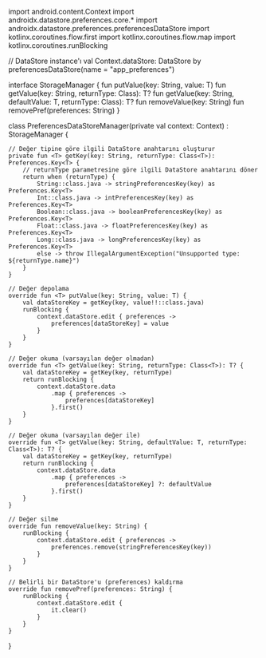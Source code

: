 import android.content.Context
import androidx.datastore.preferences.core.*
import androidx.datastore.preferences.preferencesDataStore
import kotlinx.coroutines.flow.first
import kotlinx.coroutines.flow.map
import kotlinx.coroutines.runBlocking

// DataStore instance'ı
val Context.dataStore: DataStore<Preferences> by preferencesDataStore(name = "app_preferences")

interface StorageManager {
    fun <T> putValue(key: String, value: T)
    fun <T> getValue(key: String, returnType: Class<T>): T?
    fun <T> getValue(key: String, defaultValue: T, returnType: Class<T>): T?
    fun removeValue(key: String)
    fun removePref(preferences: String)
}

class PreferencesDataStoreManager(private val context: Context) : StorageManager {

    // Değer tipine göre ilgili DataStore anahtarını oluşturur
    private fun <T> getKey(key: String, returnType: Class<T>): Preferences.Key<T> {
        // returnType parametresine göre ilgili DataStore anahtarını döner
        return when (returnType) {
            String::class.java -> stringPreferencesKey(key) as Preferences.Key<T>
            Int::class.java -> intPreferencesKey(key) as Preferences.Key<T>
            Boolean::class.java -> booleanPreferencesKey(key) as Preferences.Key<T>
            Float::class.java -> floatPreferencesKey(key) as Preferences.Key<T>
            Long::class.java -> longPreferencesKey(key) as Preferences.Key<T>
            else -> throw IllegalArgumentException("Unsupported type: ${returnType.name}")
        }
    }

    // Değer depolama
    override fun <T> putValue(key: String, value: T) {
        val dataStoreKey = getKey(key, value!!::class.java)
        runBlocking {
            context.dataStore.edit { preferences ->
                preferences[dataStoreKey] = value
            }
        }
    }

    // Değer okuma (varsayılan değer olmadan)
    override fun <T> getValue(key: String, returnType: Class<T>): T? {
        val dataStoreKey = getKey(key, returnType)
        return runBlocking {
            context.dataStore.data
                .map { preferences ->
                    preferences[dataStoreKey]
                }.first()
        }
    }

    // Değer okuma (varsayılan değer ile)
    override fun <T> getValue(key: String, defaultValue: T, returnType: Class<T>): T? {
        val dataStoreKey = getKey(key, returnType)
        return runBlocking {
            context.dataStore.data
                .map { preferences ->
                    preferences[dataStoreKey] ?: defaultValue
                }.first()
        }
    }

    // Değer silme
    override fun removeValue(key: String) {
        runBlocking {
            context.dataStore.edit { preferences ->
                preferences.remove(stringPreferencesKey(key))
            }
        }
    }

    // Belirli bir DataStore'u (preferences) kaldırma
    override fun removePref(preferences: String) {
        runBlocking {
            context.dataStore.edit {
                it.clear()
            }
        }
    }
}
